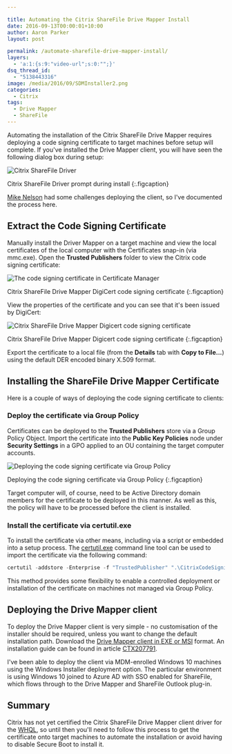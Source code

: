 ```yaml
---

title: Automating the Citrix ShareFile Drive Mapper Install
date: 2016-09-13T00:00:01+10:00
author: Aaron Parker
layout: post

permalink: /automate-sharefile-drive-mapper-install/
layers:
  - 'a:1:{s:9:"video-url";s:0:"";}'
dsq_thread_id:
  - "5138443316"
image: /media/2016/09/SDMInstaller2.png
categories:
  - Citrix
tags:
  - Drive Mapper
  - ShareFile
---
```

Automating the installation of the Citrix ShareFile Drive Mapper requires deploying a code signing certificate to target machines before setup will complete. If you've installed the Drive Mapper client, you will have seen the following dialog box during setup:

![Citrix ShareFile Driver]({{site.baseurl}}/media/2016/05/ShareFileDriver.png)

Citrix ShareFile Driver prompt during install
{:.figcaption}

[Mike Nelson](https://twitter.com/nelmedia) had some challenges deploying the client, so I've documented the process here.

## Extract the Code Signing Certificate

Manually install the Driver Mapper on a target machine and view the local certificates of the local computer with the Certificates snap-in (via mmc.exe). Open the **Trusted Publishers** folder to view the Citrix code signing certificate:

![The code signing certificate in Certificate Manager]({{site.baseurl}}/media/2016/09/Capture.png)

Citrix ShareFile Drive Mapper DigiCert code signing certificate
{:.figcaption}

View the properties of the certificate and you can see that it's been issued by DigiCert:

![Citrix ShareFile Drive Mapper Digicert code signing certificate]({{site.baseurl}}/media/2016/09/CitrixCodeCertificateProperties.png)

Citrix ShareFile Drive Mapper Digicert code signing certificate
{:.figcaption}

Export the certificate to a local file (from the **Details** tab with **Copy to File...**) using the default DER encoded binary X.509 format.

## Installing the ShareFile Drive Mapper Certificate

Here is a couple of ways of deploying the code signing certificate to clients:

### Deploy the certificate via Group Policy

Certificates can be deployed to the **Trusted Publishers** store via a Group Policy Object. Import the certificate into the **Public Key Policies** node under **Security Settings** in a GPO applied to an OU containing the target computer accounts.

![Deploying the code signing certificate via Group Policy]({{site.baseurl}}/media/2016/09/DeployCertViaGroupPolicy.png)

Deploying the code signing certificate via Group Policy
{:.figcaption}

Target computer will, of course, need to be Active Directory domain members for the certificate to be deployed in this manner. As well as this, the policy will have to be processed before the client is installed.

### Install the certificate via certutil.exe

To install the certificate via other means, including via a script or embedded into a setup process. The [certutil.exe](https://technet.microsoft.com/en-us/library/cc732443(v=ws.11).aspx) command line tool can be used to import the certificate via the following command:

```powershell
certutil -addstore -Enterprise -f "TrustedPublisher" ".\CitrixCodeSigningCert.cer"
```

This method provides some flexibility to enable a controlled deployment or installation of the certificate on machines not managed via Group Policy.

## Deploying the Drive Mapper client

To deploy the Drive Mapper client is very simple - no customisation of the installer should be required, unless you want to change the default installation path. Download the [Drive Mapper client in EXE or MSI](https://www.citrix.com/downloads/sharefile/clients-and-plug-ins/sharefile-drive-mapper.html) format. An installation guide can be found in article [CTX207791](http://support.citrix.com/article/CTX207791).

I've been able to deploy the client via MDM-enrolled Windows 10 machines using the Windows Installer deployment option. The particular environment is using Windows 10 joined to Azure AD with SSO enabled for ShareFile, which flows through to the Drive Mapper and ShareFile Outlook plug-in.

## Summary

Citrix has not yet certified the Citrix ShareFile Drive Mapper client driver for the [WHQL](https://msdn.microsoft.com/en-us/windows/hardware/gg463010.aspx), so until then you'll need to follow this process to get the certificate onto target machines to automate the installation or avoid having to disable Secure Boot to install it.
